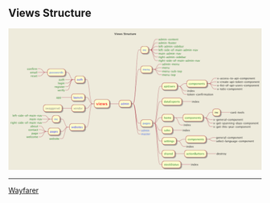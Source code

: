 Views Structure
-
![viewStructure](../../images/views/viewStructure.png)

***
[Wayfarer](../../../README.md)
